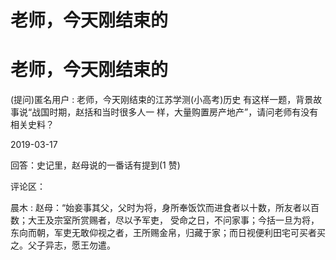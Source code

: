 # 老师，今天刚结束的

# 老师，今天刚结束的

(提问)匿名用户 : 老师，今天刚结束的江苏学测(小高考)历史 有这样一题，背景故事说“战国时期，赵括和当时很多人一 样，大量购置房产地产”，请问老师有没有相关史料？

2019-03-17

回答：史记里，赵母说的一番话有提到(1 赞)

评论区：

晨木 : 赵母：“始妾事其父，父时为将，身所奉饭饮而进食者以十数，所友者以百数；大王及宗室所赏赐者，尽以予军吏， 受命之日，不问家事；今括一旦为将，东向而朝，军吏无敢仰视之者，王所赐金帛，归藏于家；而日视便利田宅可买者买 之。父子异志，愿王勿遣。